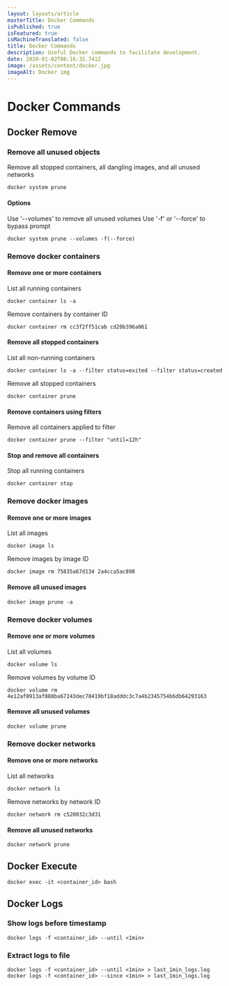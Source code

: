 ```yaml
---
layout: layouts/article
masterTitle: Docker Commands
isPublished: true
isFeatured: true
isMachineTranslated: false
title: Docker Commands
description: Useful Docker commands to facilitate development.
date: 2020-01-02T06:16:32.741Z
image: /assets/content/docker.jpg
imageAlt: Docker img
---
```


# Docker Commands

## Docker Remove

### Remove all unused objects

Remove all stopped containers, all dangling images, and all unused networks

```
docker system prune
```

#### Options

Use '--volumes' to remove all unused volumes
Use '-f' or '--force' to bypass prompt

```
docker system prune --volumes -f(--force)
```

### Remove docker containers

#### Remove one or more containers

List all running containers

```
docker container ls -a
```

Remove containers by container ID

```
docker container rm cc3f2ff51cab cd20b396a061
```

#### Remove all stopped containers

List all non-running containers

```
docker container ls -a --filter status=exited --filter status=created
```

Remove all stopped containers

```
docker container prune
```

#### Remove containers using filters

Remove all containers applied to filter

```
docker container prune --filter "until=12h"
```

#### Stop and remove all containers

Stop all running containers

```
docker container stop
```

### Remove docker images

#### Remove one or more images

List all images

```
docker image ls
```

Remove images by image ID

```
docker image rm 75835a67d134 2a4cca5ac898
```

#### Remove all unused images

```
docker image prune -a
```

### Remove docker volumes

#### Remove one or more volumes

List all volumes

```
docker volume ls
```

Remove volumes by volume ID

```
docker volume rm 4e12af8913af888ba67243dec78419bf18adddc3c7a4b2345754b6db64293163
```

#### Remove all unused volumes

```
docker volume prune
```

### Remove docker networks

#### Remove one or more networks

List all networks

```
docker network ls
```

Remove networks by network ID

```
docker network rm c520032c3d31
```

#### Remove all unused networks

```
docker network prune
```

## Docker Execute

```
docker exec -it <container_id> bash
```

## Docker Logs

### Show logs before timestamp

```
docker logs -f <container_id> --until <1min>
```

### Extract logs to file

```
docker logs -f <container_id> --until <1min> > last_1min_logs.log
docker logs -f <container_id> --since <1min> > last_1min_logs.log
```
